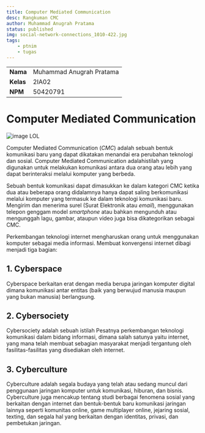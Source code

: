 ```yaml
---
title: Computer Mediated Communication
desc: Rangkuman CMC
author: Muhammad Anugrah Pratama
status: published
img: social-network-connections_1010-422.jpg
tags:
    - ptnim
    - tugas
---
```


|           |                          |
| --------- | ------------------------ |
| **Nama**  | Muhammad Anugrah Pratama |
| **Kelas** | 2IA02                    |
| **NPM**   | 50420791                 |

# Computer Mediated Communication

![image LOL](../../assets/blog/social-network-connections_1010-422.jpg)

Computer Mediated Communication (_CMC_) adalah sebuah bentuk komunikasi baru yang dapat dikatakan menandai era perubahan teknologi dan sosial. Computer Mediated Communication adalahistilah yang digunakan untuk melakukan komunikasi antara dua orang atau lebih yang dapat berinteraksi melalui komputer yang berbeda.

Sebuah bentuk komunikasi dapat dimasukkan ke dalam kategori CMC ketika dua atau beberapa orang didalamnya hanya dapat saling berkomunikasi melalui komputer yang termasuk ke dalam teknologi komunikasi baru. Mengirim dan menerima surel (Surat Elektronik atau _email_), menggunakan telepon genggam model _smartphone_ atau bahkan mengunduh atau mengunggah lagu, gambar, ataupun video juga bisa dikategorikan sebagai CMC.

Perkembangan teknologi internet mengharuskan orang untuk menggunakan komputer sebagai media informasi. Membuat konvergensi internet dibagi menjadi tiga bagian:

## 1. Cyberspace
Cyberspace berkaitan erat dengan media berupa jaringan komputer digital dimana komunikasi antar entitas (baik yang berwujud manusia maupun yang bukan manusia) berlangsung.

## 2. Cybersociety
Cybersociety adalah sebuah istilah Pesatnya perkembangan teknologi komunikasi dalam bidang informasi, dimana salah satunya yaitu internet, yang mana telah membuat sebagian masyarakat menjadi tergantung oleh fasilitas-fasilitas yang disediakan oleh internet.

## 3. Cyberculture
Cyberculture adalah segala budaya yang telah atau sedang muncul dari penggunaan jaringan komputer untuk komunikasi, hiburan, dan bisnis. Cyberculture juga mencakup tentang studi berbagai fenomena sosial yang berkaitan dengan internet dan bentuk-bentuk baru komunikasi jaringan lainnya seperti komunitas online, game multiplayer online, jejaring sosial, texting, dan segala hal yang berkaitan dengan identitas, privasi, dan pembetukan jaringan.